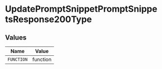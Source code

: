 # UpdatePromptSnippetPromptSnippetsResponse200Type


## Values

| Name       | Value      |
| ---------- | ---------- |
| `FUNCTION` | function   |